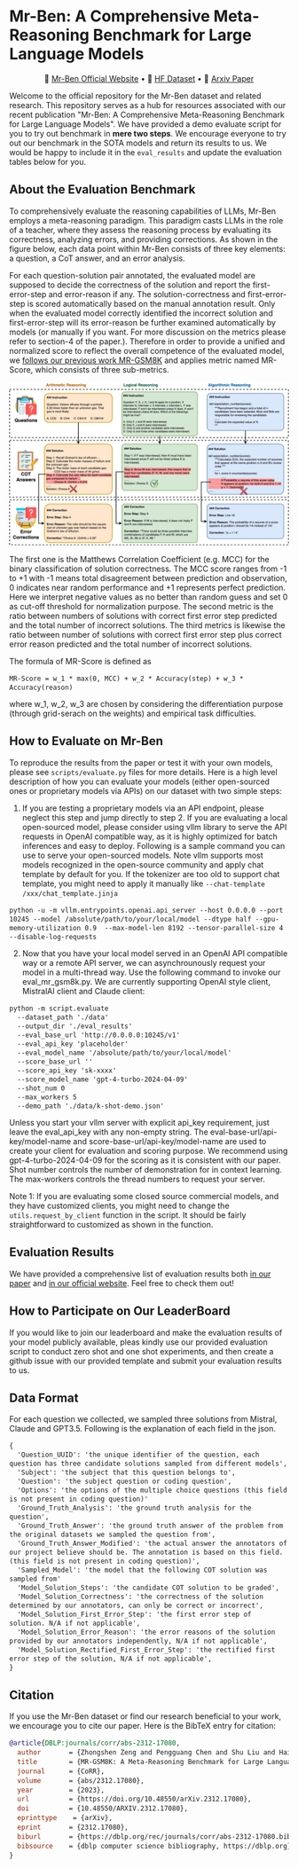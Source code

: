 # Mr-Ben: A Comprehensive Meta-Reasoning Benchmark for Large Language Models

<p align="center">
📰 <a href="https://randolph-zeng.github.io/Mr-Ben.github.io/" target="_blank">Mr-Ben Official Website</a> • 🤗 <a href="https://huggingface.co/datasets/Randolphzeng/Mr-Ben" target="_blank">HF Dataset</a> • 📝 <a href="https://arxiv.org/abs/2312.17080" target="_blank"> Arxiv Paper </a><br>
</p>

Welcome to the official repository for the Mr-Ben dataset and related research. This repository serves as a hub for resources associated with our recent publication "Mr-Ben: A Comprehensive Meta-Reasoning Benchmark for Large Language Models". We have provided a demo evaluate script for you to try out benchmark in **mere two steps**. We encourage everyone to try out our benchmark in the SOTA models and return its results to us. We would be happy to include it in the `eval_results` and update the evaluation tables below for you.


## About the Evaluation Benchmark

To comprehensively evaluate the reasoning capabilities of LLMs, Mr-Ben employs a meta-reasoning paradigm. This paradigm casts LLMs in the role of a teacher, where they assess the reasoning process by evaluating its correctness, analyzing errors, and providing corrections. As shown in the figure below, each data point within Mr-Ben consists of three key elements: a question, a CoT answer, and an error analysis.

For each question-solution pair annotated, the evaluated model are supposed to decide the correctness of the solution and report the first-error-step and error-reason if any. 
The solution-correctness and first-error-step is scored automatically based on the manual annotation result. Only when the evaluated model correctly identified the incorrect solution and first-error-step will its error-reason be further examined automatically by models (or manually if you want. For more discussion on the metrics please refer to section-4 of the paper.). Therefore in order to provide a unified and normalized score to reflect the overall competence of the evaluated model, we [follows our previous work MR-GSM8K](https://github.com/dvlab-research/MR-GSM8K) and applies metric named MR-Score, which consists of three sub-metrics. 

![Mr-Ben Illustration](images/Mr-Ben.jpg)

The first one is the Matthews Correlation Coefficient (e.g. MCC) for the binary classification of solution correctness. The MCC score ranges from -1 to +1 with -1 means total disagreement between prediction and observation, 0 indicates near random performance and +1 represents perfect prediction. Here we interpret negative values as no better than random guess and set 0 as cut-off threshold for normalization purpose. The second metric is the ratio between numbers of solutions with correct first error step predicted and the total number of incorrect solutions. The third metrics is likewise the ratio between number of solutions with correct first error step plus correct error reason predicted and the total number of incorrect solutions. 

The formula of MR-Score is defined as 
```
MR-Score = w_1 * max(0, MCC) + w_2 * Accuracy(step) + w_3 * Accuracy(reason)
```
where w_1, w_2, w_3 are chosen by considering the differentiation purpose (through grid-serach on the weights) and empirical task difficulties. 


## How to Evaluate on Mr-Ben
To reproduce the results from the paper or test it with your own models, please see `scripts/evaluate.py` files for more details. 
Here is a high level description of how you can evaluate your models (either open-sourced ones or proprietary models via APIs) on our dataset with two simple steps:

1. If you are testing a proprietary models via an API endpoint, please neglect this step and jump directly to step 2. If you are evaluating a local open-sourced model, please consider using vllm library to serve the API requests in OpenAI compatible way, as it is highly optimized for batch inferences and easy to deploy. Following is a sample command you can use to serve your open-sourced models. Note vllm supports most models recognized in the open-source community and apply chat template by default for you. If the tokenizer are too old to support chat template, you might need to apply it manually like `--chat-template /xxx/chat_template.jinja`  
```
python -u -m vllm.entrypoints.openai.api_server --host 0.0.0.0 --port 10245 --model /absolute/path/to/your/local/model --dtype half --gpu-memory-utilization 0.9  --max-model-len 8192 --tensor-parallel-size 4 --disable-log-requests
```   

2. Now that you have your local model served in an OpenAI API compatible way or a remote API server, we can asynchrounously request your model in a multi-thread way. Use the following command to invoke our eval_mr_gsm8k.py. We are currently supporting OpenAI style client, MistralAI client and Claude client:
```
python -m script.evaluate
  --dataset_path './data'
  --output_dir './eval_results' 
  --eval_base_url 'http://0.0.0.0:10245/v1'  
  --eval_api_key 'placeholder'  
  --eval_model_name '/absolute/path/to/your/local/model' 
  --score_base_url '' 
  --score_api_key 'sk-xxxx' 
  --score_model_name 'gpt-4-turbo-2024-04-09'  
  --shot_num 0  
  --max_workers 5   
  --demo_path './data/k-shot-demo.json'
```
Unless you start your vllm server with explicit api_key requirement, just leave the eval_api_key with any non-empty string. The eval-base-url/api-key/model-name and score-base-url/api-key/model-name are used to create your client for evaluation and scoring purpose. We recommend using gpt-4-turbo-2024-04-09 for the scoring as it is consistent with our paper. Shot number controls the number of demonstration for in context learning. The max-workers controls the thread numbers to request your server. 

Note 1: If you are evaluating some closed source commercial models, and they have customized clients, you might need to change the `utils.request_by_client` function in the script. It should be fairly straightforward to customized as shown in the function.

## Evaluation Results
We have provided a comprehensive list of evaluation results both [in our paper](https://arxiv.org/abs/2312.17080) and [in our official website](https://randolph-zeng.github.io/Mr-Ben.github.io/). Feel free to check them out! 

## How to Participate on Our LeaderBoard
If you would like to join our leaderboard and make the evaluation results of your model publicly available, pleas kindly use our provided evaluation script to conduct zero shot and one shot experiments, and then create a github issue with our provided template and submit your evaluation results to us.  

## Data Format
For each question we collected, we sampled three solutions from Mistral, Claude and GPT3.5. Following is the explanation of each field in the json. 
```
{
  'Question_UUID': 'the unique identifier of the question, each question has three candidate solutions sampled from different models',
  'Subject': 'the subject that this question belongs to',
  'Question': 'the subject question or coding question',
  'Options': 'the options of the multiple choice questions (this field is not present in coding question)'
  'Ground_Truth_Analysis': 'the ground truth analysis for the question',
  'Ground_Truth_Answer': 'the ground truth answer of the problem from the original datasets we sampled the question from',
  'Ground_Truth_Answer_Modified': 'the actual answer the annotators of our project believe should be. The annotation is based on this field. (this field is not present in coding question)',
  'Sampled_Model': 'the model that the following COT solution was sampled from'
  'Model_Solution_Steps': 'the candidate COT solution to be graded',
  'Model_Solution_Correctness': 'the correctness of the solution determined by our annotators, can only be correct or incorrect',
  'Model_Solution_First_Error_Step': 'the first error step of solution. N/A if not applicable',
  'Model_Solution_Error_Reason': 'the error reasons of the solution provided by our annotators independently, N/A if not applicable',
  'Model_Solution_Rectified_First_Error_Step': 'the rectified first error step of the solution, N/A if not applicable',
}
```

## Citation

If you use the Mr-Ben dataset or find our research beneficial to your work, we encourage you to cite our paper. Here is the BibTeX entry for citation:
```bibtex
@article{DBLP:journals/corr/abs-2312-17080,
  author       = {Zhongshen Zeng and Pengguang Chen and Shu Liu and Haiyun Jiang and Jiaya Jia},
  title        = {MR-GSM8K: A Meta-Reasoning Benchmark for Large Language Model Evaluation},
  journal      = {CoRR},
  volume       = {abs/2312.17080},
  year         = {2023},
  url          = {https://doi.org/10.48550/arXiv.2312.17080},
  doi          = {10.48550/ARXIV.2312.17080},
  eprinttype    = {arXiv},
  eprint       = {2312.17080},
  biburl       = {https://dblp.org/rec/journals/corr/abs-2312-17080.bib},
  bibsource    = {dblp computer science bibliography, https://dblp.org}
}
